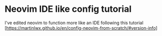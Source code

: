 # Neovim IDE like config tutorial 
I've edited neovim to function more like an IDE following this tutorial 
[https://martinlwx.github.io/en/config-neovim-from-scratch/#version-info]
